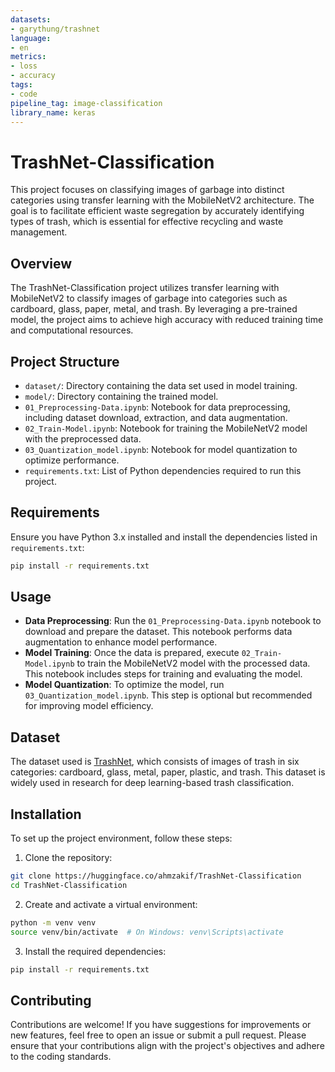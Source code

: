```yaml
---
datasets:
- garythung/trashnet
language:
- en
metrics:
- loss
- accuracy
tags:
- code
pipeline_tag: image-classification
library_name: keras
---
```

# TrashNet-Classification

This project focuses on classifying images of garbage into distinct categories using transfer learning with the MobileNetV2 architecture. The goal is to facilitate efficient waste segregation by accurately identifying types of trash, which is essential for effective recycling and waste management.

## Overview

The TrashNet-Classification project utilizes transfer learning with MobileNetV2 to classify images of garbage into categories such as cardboard, glass, paper, metal, and trash. By leveraging a pre-trained model, the project aims to achieve high accuracy with reduced training time and computational resources.

## Project Structure

- `dataset/`: Directory containing the data set used in model training.
- `model/`: Directory containing the trained model.
- `01_Preprocessing-Data.ipynb`: Notebook for data preprocessing, including dataset download, extraction, and data augmentation.
- `02_Train-Model.ipynb`: Notebook for training the MobileNetV2 model with the preprocessed data.
- `03_Quantization_model.ipynb`: Notebook for model quantization to optimize performance.
- `requirements.txt`: List of Python dependencies required to run this project.

## Requirements

Ensure you have Python 3.x installed and install the dependencies listed in `requirements.txt`:

```bash
pip install -r requirements.txt
```

## Usage

- **Data Preprocessing**: Run the `01_Preprocessing-Data.ipynb` notebook to download and prepare the dataset. This notebook performs data augmentation to enhance model performance.
- **Model Training**: Once the data is prepared, execute `02_Train-Model.ipynb` to train the MobileNetV2 model with the processed data. This notebook includes steps for training and evaluating the model.
- **Model Quantization**: To optimize the model, run `03_Quantization_model.ipynb`. This step is optional but recommended for improving model efficiency.

## Dataset

The dataset used is [TrashNet](https://huggingface.co/datasets/garythung/trashnet), which consists of images of trash in six categories: cardboard, glass, metal, paper, plastic, and trash. This dataset is widely used in research for deep learning-based trash classification. 

## Installation

To set up the project environment, follow these steps:

1. Clone the repository:

```bash
git clone https://huggingface.co/ahmzakif/TrashNet-Classification
cd TrashNet-Classification
```

2. Create and activate a virtual environment:

```bash
python -m venv venv
source venv/bin/activate  # On Windows: venv\Scripts\activate
```

3. Install the required dependencies:

```bash
pip install -r requirements.txt
```

## Contributing

Contributions are welcome! If you have suggestions for improvements or new features, feel free to open an issue or submit a pull request. Please ensure that your contributions align with the project's objectives and adhere to the coding standards.
